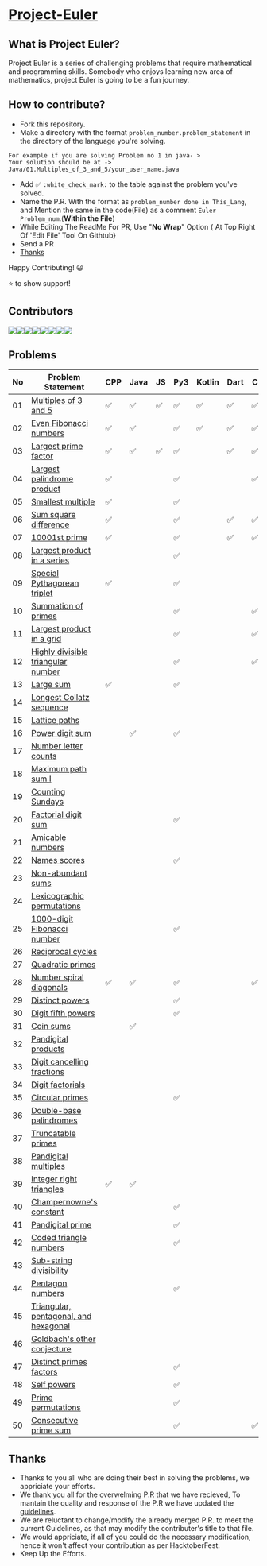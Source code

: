 # [Project-Euler](https://projecteuler.net/archives)

## What is Project Euler?

Project Euler is a series of challenging problems that require mathematical and programming skills. Somebody who enjoys learning new area of mathematics, project Euler is going to be a fun journey.

## How to contribute?
- Fork this repository.
- Make a directory with the format `problem_number.problem_statement` in the directory of the language you're solving.
```
For example if you are solving Problem no 1 in java- >
Your solution should be at -> Java/01.Multiples_of_3_and_5/your_user_name.java
```
- Add :white_check_mark: `:white_check_mark:` to the table against the problem you've solved.
- Name the P.R. With the format as `problem_number done in This_Lang`, and Mention the same in the code(File) as a comment `Euler Problem_num`.(**Within the File**)
- While Editing The ReadMe For PR, Use "**No Wrap**" Option { At Top Right Of 'Edit File' Tool On Githtub}
- Send a PR
- [Thanks](#Thanks)


Happy Contributing! 😃


⭐ to show support!

## Contributors  
[![](https://sourcerer.io/fame/imabhishekkumar/RisingLight/Project-Euler/images/0)](https://sourcerer.io/fame/imabhishekkumar/RisingLight/Project-Euler/links/0)[![](https://sourcerer.io/fame/imabhishekkumar/RisingLight/Project-Euler/images/1)](https://sourcerer.io/fame/imabhishekkumar/RisingLight/Project-Euler/links/1)[![](https://sourcerer.io/fame/imabhishekkumar/RisingLight/Project-Euler/images/2)](https://sourcerer.io/fame/imabhishekkumar/RisingLight/Project-Euler/links/2)[![](https://sourcerer.io/fame/imabhishekkumar/RisingLight/Project-Euler/images/3)](https://sourcerer.io/fame/imabhishekkumar/RisingLight/Project-Euler/links/3)[![](https://sourcerer.io/fame/imabhishekkumar/RisingLight/Project-Euler/images/4)](https://sourcerer.io/fame/imabhishekkumar/RisingLight/Project-Euler/links/4)[![](https://sourcerer.io/fame/imabhishekkumar/RisingLight/Project-Euler/images/5)](https://sourcerer.io/fame/imabhishekkumar/RisingLight/Project-Euler/links/5)[![](https://sourcerer.io/fame/imabhishekkumar/RisingLight/Project-Euler/images/6)](https://sourcerer.io/fame/imabhishekkumar/RisingLight/Project-Euler/links/6)[![](https://sourcerer.io/fame/imabhishekkumar/RisingLight/Project-Euler/images/7)](https://sourcerer.io/fame/imabhishekkumar/RisingLight/Project-Euler/links/7)

## Problems
| No | Problem Statement                                                            | CPP                | Java               | JS                 | Py3                | Kotlin             | Dart               | C                  | C# | Go Lang            | R                   | Ruby | Swift |
|----|------------------------------------------------------------------------------|--------------------|--------------------|--------------------|--------------------|--------------------|--------------------|--------------------|----|--------------------|---------------------|------|-------|
| 01 | [Multiples of 3 and 5](https://projecteuler.net/problem=1)                   | :white_check_mark: | :white_check_mark: | :white_check_mark: | :white_check_mark: | :white_check_mark: | :white_check_mark: | :white_check_mark: |    | :white_check_mark: | :white_check_mark:  |      |       |
| 02 | [Even Fibonacci numbers](https://projecteuler.net/problem=2)                 | :white_check_mark: | :white_check_mark: |                    | :white_check_mark: | :white_check_mark: | :white_check_mark: | :white_check_mark: |    | :white_check_mark: | :white_check_mark:  |      |       |
| 03 | [Largest prime factor](https://projecteuler.net/problem=3)                   | :white_check_mark: | :white_check_mark: | :white_check_mark: | :white_check_mark: |                    | :white_check_mark: | :white_check_mark: |    | :white_check_mark: |                     |      |       |
| 04 | [Largest palindrome product](https://projecteuler.net/problem=4)             | :white_check_mark: |                    |                    | :white_check_mark: |                    |                    | :white_check_mark: |    |                    |                     |      |       |
| 05 | [Smallest multiple](https://projecteuler.net/problem=5)                      | :white_check_mark: |                    |                    | :white_check_mark: |                    |                    |                    |    | :white_check_mark: |                     |      |       |
| 06 | [Sum square difference](https://projecteuler.net/problem=6)                  | :white_check_mark: |                    |                    | :white_check_mark: |                    | :white_check_mark: | :white_check_mark: |    |                    |                     |      |       |
| 07 | [10001st prime](https://projecteuler.net/problem=7)                          | :white_check_mark: |                    |                    | :white_check_mark: |                    | :white_check_mark: | :white_check_mark: |    |                    |                     |      |       |
| 08 | [Largest product in a series](https://projecteuler.net/problem=8)            |                    |                    |                    | :white_check_mark: |                    |                    |                    |    |                    |                     |      |       |
| 09 | [Special Pythagorean triplet](https://projecteuler.net/problem=9)            | :white_check_mark: |                    |                    | :white_check_mark: |                    |                    |                    |    |                    |                     |      |       |
| 10 | [Summation of primes](https://projecteuler.net/problem=10)                   |                    |                    |                    | :white_check_mark: |                    |                    | :white_check_mark: |    |                    |                     |      |       |
| 11 | [Largest product in a grid](https://projecteuler.net/problem=11)             |                    |                    |                    | :white_check_mark:                    |                    |                    | :white_check_mark: |    |                    |                     |      |       |
| 12 | [Highly divisible triangular number](https://projecteuler.net/problem=12)    |                    |                    |                    | :white_check_mark: |                    |                    | :white_check_mark: |    |                    |                     |      |       |
| 13 | [Large sum](https://projecteuler.net/problem=13)                             | :white_check_mark: |                    |                    | :white_check_mark: |                    |                    |                    |    |                    |                     |      |       |
| 14 | [Longest Collatz sequence](https://projecteuler.net/problem=14)              |                    |                    |                    |                    |                    |                    |                    |    |                    |                     |      |       |
| 15 | [Lattice paths](https://projecteuler.net/problem=15)                         |                    |                    |                    |                    |                    |                    |                    |    |                    |                     |      |       |
| 16 | [Power digit sum](https://projecteuler.net/problem=16)                       |                    | :white_check_mark:|                    | :white_check_mark: |                    |                    |                    |    |                    |                     |      |       |
| 17 | [Number letter counts](https://projecteuler.net/problem=17)                  |                    |                    |                    |                    |                    |                    |                    |    |                    |                     |      |       |
| 18 | [Maximum path sum I](https://projecteuler.net/problem=18)                    |                    |                    |                    |                    |                    |                    |                    |    |                    |                     |      |       |
| 19 | [Counting Sundays](https://projecteuler.net/problem=19)                      |                    |                    |                    |                    |                    |                    |                    |    |                    |                     |      |       |
| 20 | [Factorial digit sum](https://projecteuler.net/problem=20)                   |                    |                    |                    | :white_check_mark: |                    |                    |                    |    |                    |                     |      |       |
| 21 | [Amicable numbers](https://projecteuler.net/problem=21)                      |                    |                    |                    |                    |                    |                    |                    |    |                    |                     |      |       |
| 22 | [Names scores](https://projecteuler.net/problem=22)                          |                    |                    |                    | :white_check_mark: |                    |                    |                    |    |                    |                     |      |       |
| 23 | [Non-abundant sums](https://projecteuler.net/problem=23)                     |                    |                    |                    |                    |                    |                    |                    |    |                    |                     |      |       |
| 24 | [Lexicographic permutations](https://projecteuler.net/problem=24)            |                    |                    |                    |                    |                    |                    |                    |    |                    |                     |      |       |
| 25 | [1000-digit Fibonacci number](https://projecteuler.net/problem=25)           |                    |                    |                    | :white_check_mark: |                    |                    |                    |    |                    |                     |      |       |
| 26 | [Reciprocal cycles](https://projecteuler.net/problem=26)                     |                    |                    |                    |                    |                    |                    |                    |    |                    |                     |      |       |
| 27 | [Quadratic primes](https://projecteuler.net/problem=27)                      |                    |                    |                    |                    |                    |                    |                    |    |                    |                     |      |       |
| 28 | [Number spiral diagonals](https://projecteuler.net/problem=28)               | :white_check_mark: | :white_check_mark: |                    | :white_check_mark: |                    |                    | :white_check_mark: |    |                    |                     |      |       |
| 29 | [Distinct powers](https://projecteuler.net/problem=29)                       |                    |                    |                    | :white_check_mark: |                    |                    |                    |    |                    |                     |      |       |
| 30 | [Digit fifth powers](https://projecteuler.net/problem=30)                    |                    |                    |                    | :white_check_mark: |                    |                    |                    |    |                    |                     |      |       |
| 31 | [Coin sums](https://projecteuler.net/problem=31)                             |                    | :white_check_mark: |                    |                    |                    |                    |                    |    |                    |                     |      |       |
| 32 | [Pandigital products](https://projecteuler.net/problem=32)                   |                    |                    |                    |                    |                    |                    |                    |    |                    |                     |      |       |
| 33 | [Digit cancelling fractions](https://projecteuler.net/problem=33)            |                    |                    |                    |                    |                    |                    |                    |    |                    |                     |      |       |
| 34 | [Digit factorials](https://projecteuler.net/problem=34)                      |                    |                    |                    |                    |                    |                    |                    |    |                    |                     |      |       |
| 35 | [Circular primes](https://projecteuler.net/problem=35)                       |                    |                    |                    |  :white_check_mark: |                    |                    |                    |    |                    |                     |      |       |
| 36 | [Double-base palindromes](https://projecteuler.net/problem=36)               |                    |                    |                    |                    |                    |                    |                    |    |                    |                     |      |       |
| 37 | [Truncatable primes](https://projecteuler.net/problem=37)                    |                    |                    |                    |                    |                    |                    |                    |    |                    |                     |      |       |
| 38 | [Pandigital multiples](https://projecteuler.net/problem=38)                  |                    |                    |                    |                    |                    |                    |                    |    |                    |                     |      |       |
| 39 | [Integer right triangles](https://projecteuler.net/problem=39)               | :white_check_mark: | :white_check_mark: |                    |                    |                    |                    |                    |    |                    |                     |      |       |
| 40 | [Champernowne's constant](https://projecteuler.net/problem=40)               |                    |                    |                    | :white_check_mark: |                    |                    |                    |    |                    |                     |      |       |
| 41 | [Pandigital prime](https://projecteuler.net/problem=41)                      |                    |                    |                    | :white_check_mark: |                    |                    |                    |    |                    |                     |      |       |
| 42 | [Coded triangle numbers](https://projecteuler.net/problem=42)                |                    |                    |                    | :white_check_mark: |                    |                    |                    |    |                    |                     |      |       |
| 43 | [Sub-string divisibility](https://projecteuler.net/problem=43)               |                    |                    |                    |                    |                    |                    |                    |    |                    |                     |      |       |
| 44 | [Pentagon numbers](https://projecteuler.net/problem=44)                      |                    |                    |                    | :white_check_mark:    |                    |                    |                    |    |                    |                     |      |       |
| 45 | [Triangular, pentagonal, and hexagonal](https://projecteuler.net/problem=45) |                    |                    |                    |                    |                    |                    |                    |    |                    |                     |      |       |
| 46 | [Goldbach's other conjecture](https://projecteuler.net/problem=46)           |                    |                    |                    |                    |                    |                    |                    |    |                    |                     |      |       |
| 47 | [Distinct primes factors](https://projecteuler.net/problem=47)               |                    |                    |                    | :white_check_mark: |                    |                    |                    |    |                    |                     |      |       |
| 48 | [Self powers](https://projecteuler.net/problem=48)                           |                    |                    |                    | :white_check_mark: |                    |                    |                    |    |                    |                     |      |       |
| 49 | [Prime permutations](https://projecteuler.net/problem=49)                    |                    |                    |                    | :white_check_mark: |                    |                    |                    |    |                    |                     |      |       |
| 50 | [Consecutive prime sum](https://projecteuler.net/problem=50)                 |                    |                    |                    | :white_check_mark: |                    |                    | :white_check_mark: |    | :white_check_mark: |                     |      |       |

## Thanks


- Thanks to you all who are doing their best in solving the problems, we appriciate your efforts.
- We thank you all for the overwelming P.R that we have recieved, To mantain the quality and response of the P.R we have updated the
[guidelines](#How-to-contribute).
- We are reluctant to change/modify the already merged P.R. to meet the current Guidelines, as that may modify the contributer's title to that file.
- We would appriciate, if all of you could do the necessary modification, hence it won't affect your contribution as per HacktoberFest.
- Keep Up the Efforts.


